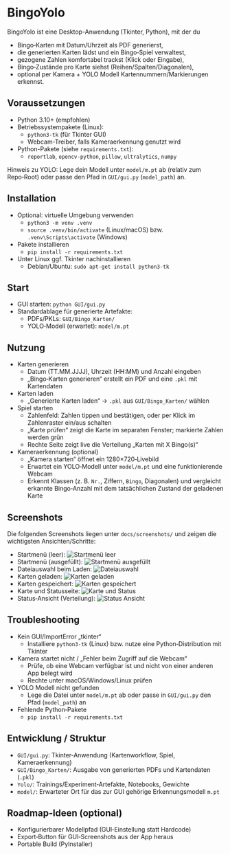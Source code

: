 # BingoYolo

BingoYolo ist eine Desktop-Anwendung (Tkinter, Python), mit der du
- Bingo‑Karten mit Datum/Uhrzeit als PDF generierst,
- die generierten Karten lädst und ein Bingo‑Spiel verwaltest,
- gezogene Zahlen komfortabel trackst (Klick oder Eingabe),
- Bingo‑Zustände pro Karte siehst (Reihen/Spalten/Diagonalen),
- optional per Kamera + YOLO Modell Kartennummern/Markierungen erkennst.


## Voraussetzungen
- Python 3.10+ (empfohlen)
- Betriebssystempakete (Linux):
  - `python3-tk` (für Tkinter GUI)
  - Webcam-Treiber, falls Kameraerkennung genutzt wird
- Python-Pakete (siehe `requirements.txt`):
  - `reportlab`, `opencv-python`, `pillow`, `ultralytics`, `numpy`

Hinweis zu YOLO: Lege dein Modell unter `model/m.pt` ab (relativ zum Repo‑Root) oder passe den Pfad in `GUI/gui.py` (`model_path`) an.


## Installation
- Optional: virtuelle Umgebung verwenden
  - `python3 -m venv .venv`
  - `source .venv/bin/activate` (Linux/macOS) bzw. `.venv\Scripts\activate` (Windows)
- Pakete installieren
  - `pip install -r requirements.txt`
- Unter Linux ggf. Tkinter nachinstallieren
  - Debian/Ubuntu: `sudo apt-get install python3-tk`


## Start
- GUI starten: `python GUI/gui.py`
- Standardablage für generierte Artefakte:
  - PDFs/PKLs: `GUI/Bingo_Karten/`
  - YOLO‑Modell (erwartet): `model/m.pt`


## Nutzung
- Karten generieren
  - Datum (TT.MM.JJJJ), Uhrzeit (HH:MM) und Anzahl eingeben
  - „Bingo‑Karten generieren“ erstellt ein PDF und eine `.pkl` mit Kartendaten
- Karten laden
  - „Generierte Karten laden“ → `.pkl` aus `GUI/Bingo_Karten/` wählen
- Spiel starten
  - Zahlenfeld: Zahlen tippen und bestätigen, oder per Klick im Zahlenraster ein/aus schalten
  - „Karte prüfen“ zeigt die Karte im separaten Fenster; markierte Zahlen werden grün
  - Rechte Seite zeigt live die Verteilung „Karten mit X Bingo(s)“
- Kameraerkennung (optional)
  - „Kamera starten“ öffnet ein 1280×720‑Livebild
  - Erwartet ein YOLO‑Modell unter `model/m.pt` und eine funktionierende Webcam
  - Erkennt Klassen (z. B. `Nr.`, Ziffern, `Bingo`, Diagonalen) und vergleicht erkannte Bingo‑Anzahl mit dem tatsächlichen Zustand der geladenen Karte


## Screenshots
Die folgenden Screenshots liegen unter `docs/screenshots/` und zeigen die wichtigsten Ansichten/Schritte:

- Startmenü (leer): ![Startmenü leer](docs/screenshots/Bingo_Spiel_Startmenue_leer.png)
- Startmenü (ausgefüllt): ![Startmenü ausgefüllt](docs/screenshots/Bingo_Spiel_Startmenue_mit_Daten.png)
- Dateiauswahl beim Laden: ![Dateiauswahl](docs/screenshots/Bingo_Spiel_Dateiauswahl.png)
- Karten geladen: ![Karten geladen](docs/screenshots/Bingo_Spiel_Karten_geladen.png)
- Karten gespeichert: ![Karten gespeichert](docs/screenshots/Bingo_Spiel_Karten_gespeichert.png)
- Karte und Statusseite: ![Karte und Status](docs/screenshots/Bingo_Spiel_Karte_und_Status.png)
- Status‑Ansicht (Verteilung): ![Status Ansicht](docs/screenshots/Bingo_Spiel_Status_Ansicht.png)


## Troubleshooting
- Kein GUI/ImportError „tkinter“
  - Installiere `python3-tk` (Linux) bzw. nutze eine Python‑Distribution mit Tkinter
- Kamera startet nicht / „Fehler beim Zugriff auf die Webcam“
  - Prüfe, ob eine Webcam verfügbar ist und nicht von einer anderen App belegt wird
  - Rechte unter macOS/Windows/Linux prüfen
- YOLO Modell nicht gefunden
  - Lege die Datei unter `model/m.pt` ab oder passe in `GUI/gui.py` den Pfad (`model_path`) an
- Fehlende Python‑Pakete
  - `pip install -r requirements.txt`


## Entwicklung / Struktur
- `GUI/gui.py`: Tkinter‑Anwendung (Kartenworkflow, Spiel, Kameraerkennung)
- `GUI/Bingo_Karten/`: Ausgabe von generierten PDFs und Kartendaten (`.pkl`)
- `Yolo/`: Trainings/Experiment‑Artefakte, Notebooks, Gewichte
- `model/`: Erwarteter Ort für das zur GUI gehörige Erkennungsmodell `m.pt`


## Roadmap‑Ideen (optional)
- Konfigurierbarer Modellpfad (GUI‑Einstellung statt Hardcode)
- Export‑Button für GUI‑Screenshots aus der App heraus
- Portable Build (PyInstaller)


 
